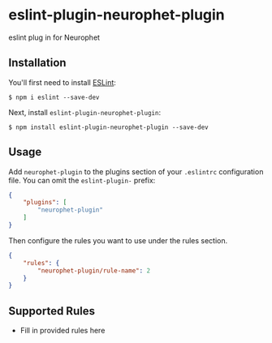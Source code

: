 # eslint-plugin-neurophet-plugin

eslint plug in for Neurophet

## Installation

You'll first need to install [ESLint](http://eslint.org):

```
$ npm i eslint --save-dev
```

Next, install `eslint-plugin-neurophet-plugin`:

```
$ npm install eslint-plugin-neurophet-plugin --save-dev
```


## Usage

Add `neurophet-plugin` to the plugins section of your `.eslintrc` configuration file. You can omit the `eslint-plugin-` prefix:

```json
{
    "plugins": [
        "neurophet-plugin"
    ]
}
```


Then configure the rules you want to use under the rules section.

```json
{
    "rules": {
        "neurophet-plugin/rule-name": 2
    }
}
```

## Supported Rules

* Fill in provided rules here





